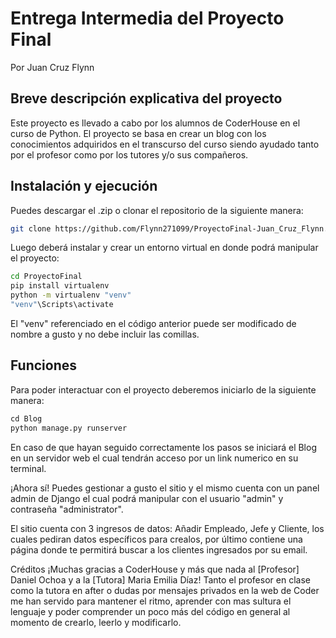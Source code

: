 # Entrega Intermedia del Proyecto Final

Por Juan Cruz Flynn 

## Breve descripción explicativa del proyecto

Este proyecto es llevado a cabo por los alumnos de CoderHouse en el curso de Python.
El proyecto se basa en crear un blog con los conocimientos adquiridos en el transcurso del curso siendo ayudado tanto por el profesor como por los tutores y/o sus compañeros.

## Instalación y ejecución

Puedes descargar el .zip o clonar el repositorio de la siguiente manera:

```bash
git clone https://github.com/Flynn271099/ProyectoFinal-Juan_Cruz_Flynn.git
```
Luego deberá instalar y crear un entorno virtual en donde podrá manipular el proyecto:
```bash
cd ProyectoFinal
pip install virtualenv
python -m virtualenv "venv"  
"venv"\Scripts\activate
```
El "venv" referenciado en el código anterior puede ser modificado de nombre a gusto y no debe incluir las comillas.

## Funciones

Para poder interactuar con el proyecto deberemos iniciarlo de la siguiente manera:

```python
cd Blog
python manage.py runserver
```
En caso de que hayan seguido correctamente los pasos se iniciará el Blog en un servidor web el cual tendrán acceso por un link numerico en su terminal. 

¡Ahora sí! Puedes gestionar a gusto el sitio y el mismo cuenta con un panel admin de Django el cual podrá manipular con el usuario "admin" y contraseña "administrator".

El sitio cuenta con 3 ingresos de datos: Añadir Empleado, Jefe y Cliente, los cuales pediran datos específicos para crealos, por último contiene una página donde te permitirá buscar a los clientes ingresados por su email. 

Créditos
¡Muchas gracias a CoderHouse y más que nada al [Profesor] Daniel Ochoa y a la [Tutora] Maria Emilia Díaz! Tanto el profesor en clase como la tutora en after o dudas por mensajes privados en la web de Coder me han servido para mantener el ritmo, aprender con mas sultura el lenguaje y poder comprender un poco más del código en general al momento de crearlo, leerlo y modificarlo.

